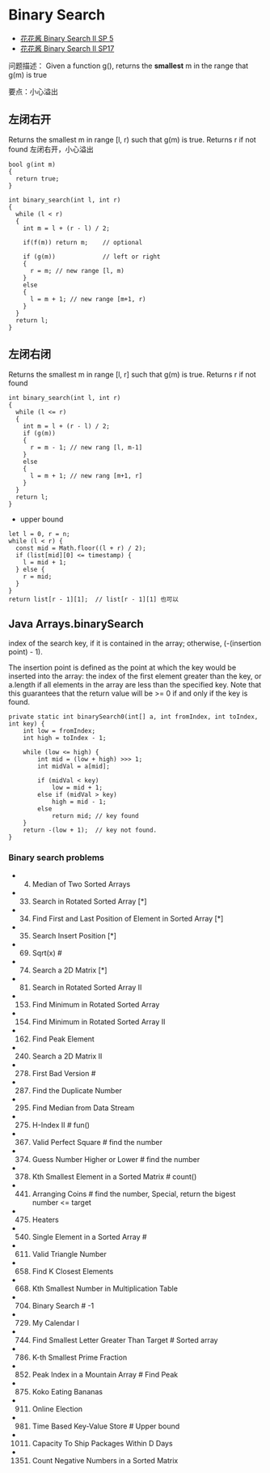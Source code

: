 # Binary Search
- [花花酱 Binary Search II SP 5](https://www.youtube.com/watch?v=v57lNF2mb_s)
- [花花酱 Binary Search II SP17](https://www.youtube.com/watch?v=J-IQxfYRTto)

问题描述： Given a function g(), returns the **smallest**  m in the range that g(m) is true

要点：小心溢出

## 左闭右开  
  Returns the smallest m in range [l, r) such that g(m) is true.
  Returns r if not found
   左闭右开，小心溢出
```
bool g(int m)
{
  return true;
}

int binary_search(int l, int r)
{
  while (l < r)
  {
    int m = l + (r - l) / 2;
    
    if(f(m)) return m;    // optional
    
    if (g(m))             // left or right
    {
      r = m; // new range [l, m)
    }
    else
    {
      l = m + 1; // new range [m+1, r)
    }
  }
  return l;
}
```
## 左闭右闭
  Returns the smallest m in range [l, r] such that g(m) is true.
  Returns r if not found
```
int binary_search(int l, int r)
{
  while (l <= r)
  {
    int m = l + (r - l) / 2;
    if (g(m))
    {
      r = m - 1; // new rang [l, m-1]
    }
    else
    {
      l = m + 1; // new rang [m+1, r]
    }
  }
  return l;
}
```

- upper bound
```
let l = 0, r = n;
while (l < r) {
  const mid = Math.floor((l + r) / 2);
  if (list[mid][0] <= timestamp) {
    l = mid + 1;
  } else {
    r = mid;
  }
}
return list[r - 1][1];  // list[r - 1][1] 也可以
```
## Java Arrays.binarySearch
index of the search key, if it is contained in the array; otherwise, (-(insertion point) - 1). 

The insertion point is defined as the point at which the key would be inserted into the array: the index of the first element greater than the key, or a.length if all elements in the array are less than the specified key. 
Note that this guarantees that the return value will be >= 0 if and only if the key is found.
     
```
private static int binarySearch0(int[] a, int fromIndex, int toIndex, int key) {
    int low = fromIndex;
    int high = toIndex - 1;

    while (low <= high) {
        int mid = (low + high) >>> 1;
        int midVal = a[mid];

        if (midVal < key)
            low = mid + 1;
        else if (midVal > key)
            high = mid - 1;
        else
            return mid; // key found
    }
    return -(low + 1);  // key not found.
}
```




### Binary search problems
-	4. Median of Two Sorted Arrays
-	33. Search in Rotated Sorted Array [*]
-	34. Find First and Last Position of Element in Sorted Array [*]
-	35. Search Insert Position  [*]
-	69. Sqrt(x)     #
-	74. Search a 2D Matrix [*]
-	81. Search in Rotated Sorted Array II
-	153. Find Minimum in Rotated Sorted Array
-	154. Find Minimum in Rotated Sorted Array II
-	162. Find Peak Element
-	240. Search a 2D Matrix II
- 278. First Bad Version                 # 
-	287. Find the Duplicate Number
-	295. Find Median from Data Stream
-	275. H-Index II                        # fun()
-	367. Valid Perfect Square                             # find the number
- 374. Guess Number Higher or Lower                     # find the number
-	378. Kth Smallest Element in a Sorted Matrix          # count()
- 441. Arranging Coins                                  # find the number, Special, return the bigest number <= target
-	475. Heaters
-	540. Single Element in a Sorted Array                 # 
-	611. Valid Triangle Number
-	658. Find K Closest Elements
-	668. Kth Smallest Number in Multiplication Table
- 704. Binary Search                                    # -1
-	729. My Calendar I
-	744. Find Smallest Letter Greater Than Target         # Sorted array
-	786. K-th Smallest Prime Fraction
- 852. Peak Index in a Mountain Array                   # Find Peak
-	875. Koko Eating Bananas
-	911. Online Election
- 981. Time Based Key-Value Store                       # Upper bound
-	1011. Capacity To Ship Packages Within D Days
- 1351. Count Negative Numbers in a Sorted Matrix